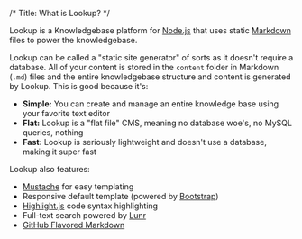 /*
Title: What is Lookup?
*/

Lookup is a Knowledgebase platform for [Node.js](http://nodejs.org) that uses static
[Markdown](http://daringfireball.net/projects/markdown) files to power the knowledgebase.

Lookup can be called a "static site generator" of sorts as it doesn't require a database. All
of your content is stored in the `content` folder in Markdown (`.md`) files and the entire
knowledgebase structure and content is generated by Lookup. This is good because it's:

* **Simple:** You can create and manage an entire knowledge base using your favorite text editor
* **Flat:** Lookup is a "flat file" CMS, meaning no database woe's, no MySQL queries, nothing
* **Fast:** Lookup is seriously lightweight and doesn't use a database, making it super fast

Lookup also features:

* [Mustache](http://mustache.github.io) for easy templating
* Responsive default template (powered by [Bootstrap](http://getbootstrap.com))
* [Highlight.js](http://highlightjs.org) code syntax highlighting
* Full-text search powered by [Lunr](http://lunrjs.com)
* [GitHub Flavored Markdown](https://help.github.com/articles/github-flavored-markdown)
